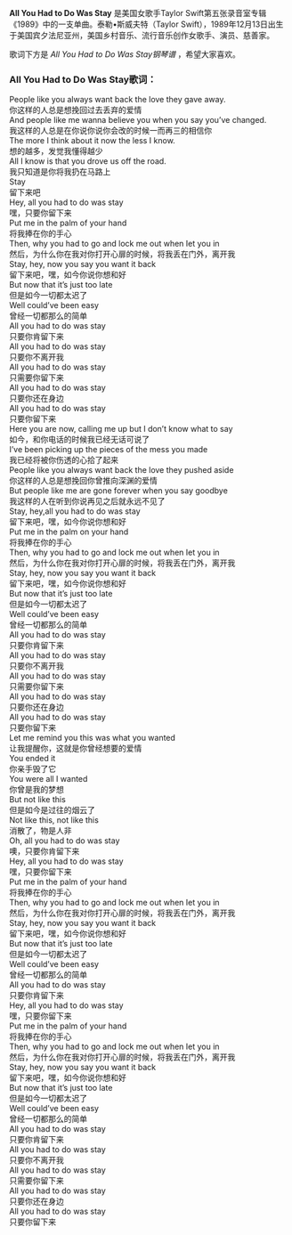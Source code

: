 

**All You Had to Do Was Stay** 是美国女歌手Taylor
Swift第五张录音室专辑《1989》中的一支单曲。泰勒•斯威夫特（Taylor
Swift），1989年12月13日出生于美国宾夕法尼亚州，美国乡村音乐、流行音乐创作女歌手、演员、慈善家。

  
歌词下方是 _All You Had to Do Was Stay钢琴谱_ ，希望大家喜欢。

### All You Had to Do Was Stay歌词：

People like you always want back the love they gave away.  
你这样的人总是想挽回过去丢弃的爱情  
And people like me wanna believe you when you say you’ve changed.  
我这样的人总是在你说你说你会改的时候一而再三的相信你  
The more I think about it now the less I know.  
想的越多，发觉我懂得越少  
All I know is that you drove us off the road.  
我只知道是你将我扔在马路上  
Stay  
留下来吧  
Hey, all you had to do was stay  
嘿，只要你留下来  
Put me in the palm of your hand  
将我捧在你的手心  
Then, why you had to go and lock me out when Iet you in  
然后，为什么你在我对你打开心扉的时候，将我丢在门外，离开我  
Stay, hey, now you say you want it back  
留下来吧，嘿，如今你说你想和好  
But now that it’s just too late  
但是如今一切都太迟了  
Well could’ve been easy  
曾经一切都那么的简单  
All you had to do was stay  
只要你肯留下来  
All you had to do was stay  
只要你不离开我  
All you had to do was stay  
只需要你留下来  
All you had to do was stay  
只要你还在身边  
All you had to do was stay  
只要你留下来  
Here you are now, calling me up but I don’t know what to say  
如今，和你电话的时候我已经无话可说了  
I’ve been picking up the pieces of the mess you made  
我已经将被你伤透的心拾了起来  
People like you always want back the love they pushed aside  
你这样的人总是想挽回你曾推向深渊的爱情  
But people like me are gone forever when you say goodbye  
我这样的人在听到你说再见之后就永远不见了  
Stay, hey,all you had to do was stay  
留下来吧，嘿，如今你说你想和好  
Put me in the palm on your hand  
将我捧在你的手心  
Then, why you had to go and lock me out when Iet you in  
然后，为什么你在我对你打开心扉的时候，将我丢在门外，离开我  
Stay, hey, now you say you want it back  
留下来吧，嘿，如今你说你想和好  
But now that it’s just too late  
但是如今一切都太迟了  
Well could’ve been easy  
曾经一切都那么的简单  
All you had to do was stay  
只要你肯留下来  
All you had to do was stay  
只要你不离开我  
All you had to do was stay  
只需要你留下来  
All you had to do was stay  
只要你还在身边  
All you had to do was stay  
只要你留下来  
Let me remind you this was what you wanted  
让我提醒你，这就是你曾经想要的爱情  
You ended it  
你亲手毁了它  
You were all I wanted  
你曾是我的梦想  
But not like this  
但是如今是过往的烟云了  
Not like this, not like this  
消散了，物是人非  
Oh, all you had to do was stay  
噢，只要你肯留下来  
Hey, all you had to do was stay  
嘿，只要你留下来  
Put me in the palm of your hand  
将我捧在你的手心  
Then, why you had to go and lock me out when Iet you in  
然后，为什么你在我对你打开心扉的时候，将我丢在门外，离开我  
Stay, hey, now you say you want it back  
留下来吧，嘿，如今你说你想和好  
But now that it’s just too late  
但是如今一切都太迟了  
Well could’ve been easy  
曾经一切都那么的简单  
All you had to do was stay  
只要你肯留下来  
Hey, all you had to do was stay  
嘿，只要你留下来  
Put me in the palm of your hand  
将我捧在你的手心  
Then, why you had to go and lock me out when Iet you in  
然后，为什么你在我对你打开心扉的时候，将我丢在门外，离开我  
Stay, hey, now you say you want it back  
留下来吧，嘿，如今你说你想和好  
But now that it’s just too late  
但是如今一切都太迟了  
Well could’ve been easy  
曾经一切都那么的简单  
All you had to do was stay  
只要你肯留下来  
All you had to do was stay  
只要你不离开我  
All you had to do was stay  
只需要你留下来  
All you had to do was stay  
只要你还在身边  
All you had to do was stay  
只要你留下来

